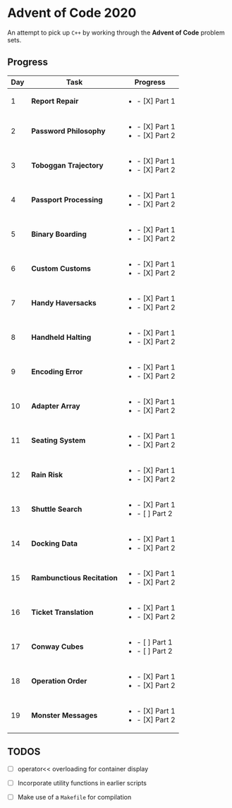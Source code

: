 # Advent of Code 2020

An attempt to pick up `C++` by working through the **Advent of Code** problem sets.

## Progress

| Day | Task                         | Progress                                             |
| --- | ---------------------------- | ---------------------------------------------------- |
| 1   | **Report Repair**            | <ul><li>- [X] Part 1</li></ul>                       |
| 2   | **Password Philosophy**      | <ul><li>- [X] Part 1</li><li> - [X] Part 2</li></ul> |
| 3   | **Toboggan Trajectory**      | <ul><li>- [X] Part 1</li><li> - [X] Part 2</li></ul> |
| 4   | **Passport Processing**      | <ul><li>- [X] Part 1</li><li> - [X] Part 2</li></ul> |
| 5   | **Binary Boarding**          | <ul><li>- [X] Part 1</li><li> - [X] Part 2</li></ul> |
| 6   | **Custom Customs**           | <ul><li>- [X] Part 1</li><li> - [X] Part 2</li></ul> |
| 7   | **Handy Haversacks**         | <ul><li>- [X] Part 1</li><li> - [X] Part 2</li></ul> |
| 8   | **Handheld Halting**         | <ul><li>- [X] Part 1</li><li> - [X] Part 2</li></ul> |
| 9   | **Encoding Error**           | <ul><li>- [X] Part 1</li><li> - [X] Part 2</li></ul> |
| 10  | **Adapter Array**            | <ul><li>- [X] Part 1</li><li> - [X] Part 2</li></ul> |
| 11  | **Seating System**           | <ul><li>- [X] Part 1</li><li> - [X] Part 2</li></ul> | 
| 12  | **Rain Risk**                | <ul><li>- [X] Part 1</li><li> - [X] Part 2</li></ul> |
| 13  | **Shuttle Search**           | <ul><li>- [X] Part 1</li><li> - [ ] Part 2</li></ul> |
| 14  | **Docking Data**             | <ul><li>- [X] Part 1</li><li> - [X] Part 2</li></ul> |
| 15  | **Rambunctious Recitation**  | <ul><li>- [X] Part 1</li><li> - [X] Part 2</li></ul> |
| 16  | **Ticket Translation**       | <ul><li>- [X] Part 1</li><li> - [X] Part 2</li></ul> |
| 17  | **Conway Cubes**             | <ul><li>- [ ] Part 1</li><li> - [ ] Part 2</li></ul> |
| 18  | **Operation Order**          | <ul><li>- [X] Part 1</li><li> - [X] Part 2</li></ul> |
| 19  | **Monster Messages**         | <ul><li>- [X] Part 1</li><li> - [X] Part 2</li></ul> |

## TODOS

- [ ] operator<< overloading for container display

- [ ] Incorporate utility functions in earlier scripts

- [ ] Make use of a `Makefile` for compilation
